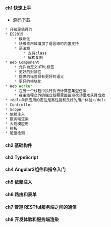#### **ch1 快速上手**

* [源码下载](https://github.com/mgechev/switching-to-angular2)

```js
* 升级是值得的
* ES2015
    * 模块化
    * 块级作用域增加了语言级的内置支持
    * 语法糖
        * 支持class
        * 解构复制
* Web Component
    * 允许自定义HTML标签
    * 更好的封装性
    * 提供的标签具有更好的语义
    * 更好的模块化
* Web Worker
    * 在另一个线程中执行执行计算密集型任务
    * 在主线程之外的独立线程里面监测改动很难获得成效
* <del>单页应用的定位是高性能和良好的用户体验</del>
* Controller
* Scope
* 依赖注入
* 服务端渲染
* 大规模应用
* 模板
* 脏值检测
```

#### **ch2 基础构件**

#### **ch3 TypeScript**

#### **ch4 Angular2组件和指令入门**

#### **ch5 依赖注入**

#### **ch6 路由和表单**

#### **ch7 管道 RESTful服务端之间的通信**

#### **ch8 开发体验和服务端渲染**



